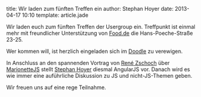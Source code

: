 title: Wir laden zum fünften Treffen ein
author: Stephan Hoyer
date: 2013-04-17 10:10
template: article.jade

Wir laden euch zum fünften Treffen der Usergroup ein.  Treffpunkt ist einmal
mehr mit freundlicher Unterstützung von [Food.de](http://www.food.de) die 
Hans-Poeche-Straße 23-25.

Wer kommen will, ist herzlich eingeladen sich im
[Doodle](http://doodle.com/nmyctynptacq92fn) zu verewigen.

In Anschluss an den spannenden Vortrag von [René Zschoch](http://twitter.com/prop79) 
über [MarionetteJS](http://marionettejs.com) stellt [Stephan
Hoyer](https://github.com/StephanHoyer) diesmal AngularJS
vor. Danach wird es wie immer eine auführliche Diskussion zu JS und
nicht-JS-Themen geben.

Wir freuen uns auf eine rege Teilnahme.
